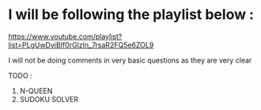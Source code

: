 # I will be following the playlist below :

https://www.youtube.com/playlist?list=PLgUwDviBIf0rGlzIn_7rsaR2FQ5e6ZOL9

I will not be doing comments in very basic questions as they are very clear 

TODO : 

1. N-QUEEN
2. SUDOKU SOLVER